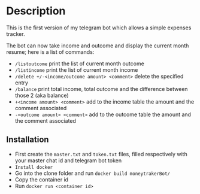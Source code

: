# Description
This is the first version of my telegram bot which allows a simple expenses tracker.

The bot can now take income and outcome and display the current month resume; here is a list of commands:
* `/listoutcome` print the list of current month outcome
* `/listincome` print the list of current month income
* `/delete +/-<income/outcome amount> <comment>` delete the specified entry
* `/balance` print total income, total outcome and the difference between those 2 (aka balance)
* `+<income amount> <comment>` add to the income table the amount and the comment associated
* `-<outcome amount> <comment>` add to the outcome table the amount and the comment associated

## Installation
* First create the `master.txt`  and `token.txt` files, filled respectively with your master chat id 
    and telegram bot token
* `Install docker`
* Go into the clone folder and run `docker build moneytrakerBot/`
* Copy the container id
* Run `docker run <container id>`